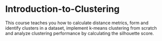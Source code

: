 # Introduction-to-Clustering
This course teaches you how to calculate distance metrics, form and identify clusters in a dataset, implement k-means clustering from scratch and analyze clustering performance by calculating the silhouette score.
